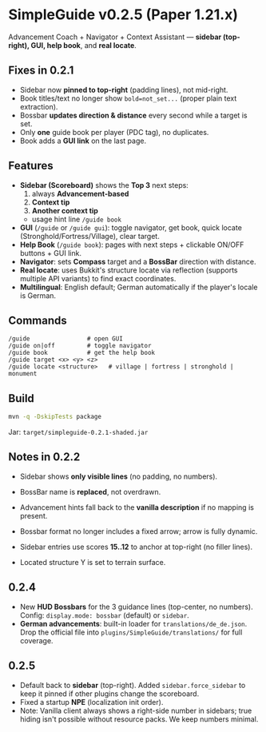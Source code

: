 # SimpleGuide v0.2.5 (Paper 1.21.x)

Advancement Coach + Navigator + Context Assistant — **sidebar (top-right), GUI, help book**, and **real locate**.

## Fixes in 0.2.1
- Sidebar now **pinned to top-right** (padding lines), not mid-right.
- Book titles/text no longer show `bold=not_set...` (proper plain text extraction).
- Bossbar **updates direction & distance** every second while a target is set.
- Only **one** guide book per player (PDC tag), no duplicates.
- Book adds a **GUI link** on the last page.

## Features
- **Sidebar (Scoreboard)** shows the **Top 3** next steps:
  1) always **Advancement-based**
  2) **Context tip**
  3) **Another context tip**
  + usage hint line `/guide book`
- **GUI** (`/guide` or `/guide gui`): toggle navigator, get book, quick locate (Stronghold/Fortress/Village), clear target.
- **Help Book** (`/guide book`): pages with next steps + clickable ON/OFF buttons + GUI link.
- **Navigator**: sets **Compass** target and a **BossBar** direction with distance.
- **Real locate**: uses Bukkit's structure locate via reflection (supports multiple API variants) to find exact coordinates.
- **Multilingual**: English default; German automatically if the player's locale is German.

## Commands
```
/guide                # open GUI
/guide on|off         # toggle navigator
/guide book           # get the help book
/guide target <x> <y> <z>
/guide locate <structure>   # village | fortress | stronghold | monument
```

## Build
```bash
mvn -q -DskipTests package
```
Jar: `target/simpleguide-0.2.1-shaded.jar`


## Notes in 0.2.2
- Sidebar shows **only visible lines** (no padding, no numbers).
- BossBar name is **replaced**, not overdrawn.
- Advancement hints fall back to the **vanilla description** if no mapping is present.

- Bossbar format no longer includes a fixed arrow; arrow is fully dynamic.
- Sidebar entries use scores **15..12** to anchor at top-right (no filler lines).
- Located structure Y is set to terrain surface.


## 0.2.4
- New **HUD Bossbars** for the 3 guidance lines (top-center, no numbers). Config: `display.mode: bossbar` (default) or `sidebar`.
- **German advancements**: built-in loader for `translations/de_de.json`. Drop the official file into `plugins/SimpleGuide/translations/` for full coverage.


## 0.2.5
- Default back to **sidebar** (top-right). Added `sidebar.force_sidebar` to keep it pinned if other plugins change the scoreboard.
- Fixed a startup **NPE** (localization init order).
- Note: Vanilla client always shows a right-side number in sidebars; true hiding isn't possible without resource packs. We keep numbers minimal.
